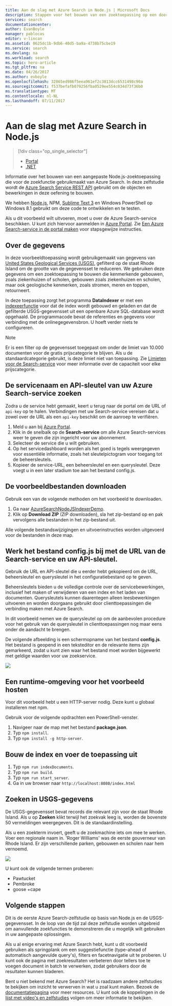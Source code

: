 ```yaml
---
title: Aan de slag met Azure Search in Node.js | Microsoft Docs
description: Stappen voor het bouwen van een zoektoepassing op een door Azure gehoste service voor zoeken in de cloud, waarbij gebruik wordt gemaakt van de programmeertaal Node.js.
services: search
documentationcenter: 
author: EvanBoyle
manager: pablocas
editor: v-lincan
ms.assetid: 0625dc1b-9db6-40d5-ba9a-4738b75cbe19
ms.service: search
ms.devlang: na
ms.workload: search
ms.topic: hero-article
ms.tgt_pltfrm: na
ms.date: 04/26/2017
ms.author: evboyle
ms.openlocfilehash: 32865ed986f5eea961ef2c3813dcc6531498c90a
ms.sourcegitcommit: f537befafb079256fba0529ee554c034d73f36b0
ms.translationtype: MT
ms.contentlocale: nl-NL
ms.lasthandoff: 07/11/2017
---
```

# <a name="get-started-with-azure-search-in-nodejs"></a>Aan de slag met Azure Search in Node.js
> [!div class="op_single_selector"]
> * [Portal](search-get-started-portal.md)
> * [.NET](search-howto-dotnet-sdk.md)
> 
> 

Informatie over het bouwen van een aangepaste Node.js-zoektoepassing die voor de zoekfunctie gebruikmaakt van Azure Search. In deze zelfstudie wordt de [Azure Search Service REST API](https://msdn.microsoft.com/library/dn798935.aspx) gebruikt om de objecten en bewerkingen in deze oefening te bouwen.

We hebben [Node.js](https://Nodejs.org), NPM, [Sublime Text 3](http://www.sublimetext.com/3) en Windows PowerShell op Windows 8.1 gebruikt om deze code te ontwikkelen en te testen.

Als u dit voorbeeld wilt uitvoeren, moet u over de Azure Search-service beschikken. U kunt zich hiervoor aanmelden in [Azure Portal](https://portal.azure.com). Zie [Een Azure Search-service in de portal maken](search-create-service-portal.md) voor stapsgewijze instructies.

## <a name="about-the-data"></a>Over de gegevens
In deze voorbeeldtoepassing wordt gebruikgemaakt van gegevens van [United States Geological Services (USGS)](http://geonames.usgs.gov/domestic/download_data.htm), gefilterd op de staat Rhode Island om de grootte van de gegevensset te reduceren. We gebruiken deze gegevens om een zoektoepassing te bouwen die kenmerkende gebouwen, zoals ziekenhuizen of scholen, gebouwen zoals ziekenhuizen en scholen, maar ook geologische kenmerken, zoals stromen, meren en toppen, retourneert.

In deze toepassing zorgt het programma **DataIndexer** er met een [indexeerfunctie](https://msdn.microsoft.com/library/azure/dn798918.aspx) voor dat de index wordt gebouwd en geladen en dat de gefilterde USGS-gegevensset uit een openbare Azure SQL-database wordt opgehaald. De programmacode bevat de referenties en gegevens voor verbinding met de onlinegegevensbron. U hoeft verder niets te configureren.

> [!NOTE]
> Er is een filter op de gegevensset toegepast om onder de limiet van 10.000 documenten voor de gratis prijscategorie te blijven. Als u de standaardcategorie gebruikt, is deze limiet niet van toepassing. Zie [Limieten voor de Search-service](search-limits-quotas-capacity.md) voor meer informatie over de capaciteit voor elke prijscategorie.
> 
> 

<a id="sub-2"></a>

## <a name="find-the-service-name-and-api-key-of-your-azure-search-service"></a>De servicenaam en API-sleutel van uw Azure Search-service zoeken
Zodra u de service hebt gemaakt, keert u terug naar de portal om de URL of `api-key` op te halen. Verbindingen met uw Search-service vereisen dat u zowel over de URL als een `api-key` beschikt om de aanroep te verifiëren.

1. Meld u aan bij [Azure Portal](https://portal.azure.com).
2. Klik in de snelbalk op de **Search-service** om alle Azure Search-services weer te geven die zijn ingericht voor uw abonnement.
3. Selecteer de service die u wilt gebruiken.
4. Op het servicedashboard worden als het goed is tegels weergegeven voor essentiële informatie, zoals het sleutelpictogram voor toegang tot de beheersleutels.
5. Kopieer de service-URL, een beheersleutel en een querysleutel. Deze voegt u in een later stadium toe aan het bestand config.js.

## <a name="download-the-sample-files"></a>De voorbeeldbestanden downloaden
Gebruik een van de volgende methoden om het voorbeeld te downloaden.

1. Ga naar [AzureSearchNodeJSIndexerDemo](https://github.com/AzureSearch/AzureSearchNodejsIndexerDemo).
2. Klik op **Download ZIP** (ZIP downloaden), sla het zip-bestand op en pak vervolgens alle bestanden in het zip-bestand uit.

Alle volgende bestandswijzigingen en uitvoerinstructies worden uitgevoerd voor de bestanden in deze map.

## <a name="update-the-configjs-with-your-search-service-url-and-api-key"></a>Werk het bestand config.js bij met de URL van de Search-service en uw API-sleutel.
Gebruik de URL en API-sleutel die u eerder hebt gekopieerd om de URL, beheersleutel en querysleutel in het configuratiebestand op te geven.

Beheersleutels bieden u de volledige controle over de servicebewerkingen, inclusief het maken of verwijderen van een index en het laden van documenten. Querysleutels kunnen daarentegen alleen leesbewerkingen uitvoeren en worden doorgaans gebruikt door clienttoepassingen die verbinding maken met Azure Search.

In dit voorbeeld nemen we de querysleutel op om de aanbevolen procedure voor het gebruik van de querysleutel in clienttoepassingen nog maar eens onder de aandacht te brengen.

De volgende afbeelding is een schermopname van het bestand **config.js**. Het bestand is geopend in een teksteditor en de relevante items zijn gemarkeerd, zodat u kunt zien waar het bestand moet worden bijgewerkt met geldige waarden voor uw zoekservice.

![][5]

## <a name="host-a-runtime-environment-for-the-sample"></a>Een runtime-omgeving voor het voorbeeld hosten
Voor dit voorbeeld hebt u een HTTP-server nodig. Deze kunt u globaal installeren met npm.

Gebruik voor de volgende opdrachten een PowerShell-venster.

1. Navigeer naar de map met het bestand **package.json**.
2. Typ `npm install`.
3. Typ `npm install -g http-server`.

## <a name="build-the-index-and-run-the-application"></a>Bouw de index en voer de toepassing uit
1. Typ `npm run indexDocuments`.
2. Typ `npm run build`.
3. Typ `npm run start_server`.
4. Ga in uw browser naar `http://localhost:8080/index.html`

## <a name="search-on-usgs-data"></a>Zoeken in USGS-gegevens
De USGS-gegevensset bevat records die relevant zijn voor de staat Rhode Island. Als u op **Zoeken** klikt terwijl het zoekvak leeg is, worden de bovenste 50 vermeldingen weergegeven. Dit is de standaardinstelling.

Als u een zoekterm invoert, geeft u de zoekmachine iets om mee te werken. Voer een regionale naam in. 'Roger Williams' was de eerste gouverneur van Rhode Island. Er zijn verschillende parken, gebouwen en scholen naar hem vernoemd.

![][9]

U kunt ook de volgende termen proberen:

* Pawtucket
* Pembroke
* goose +cape

## <a name="next-steps"></a>Volgende stappen
Dit is de eerste Azure Search-zelfstudie op basis van Node.js en de USGS-gegevensset. In de loop van de tijd zal deze zelfstudie worden uitgebreid om aanvullende zoekfuncties te demonstreren die u mogelijk wilt gebruiken in uw aangepaste oplossingen.

Als u al enige ervaring met Azure Search hebt, kunt u dit voorbeeld gebruiken als springplank om een suggestiefunctie (type-ahead of automatisch aangevulde query's), filters en facetnavigatie uit te proberen. U kunt ook de pagina met zoekresultaten verbeteren door tellers toe te voegen document in batch te verwerken, zodat gebruikers door de resultaten kunnen bladeren.

Bent u niet bekend met Azure Search? Het is raadzaam andere zelfstudies te bekijken om inzicht te verwerven in wat u zoal kunt maken. Bezoek de [documentatiepagina](https://azure.microsoft.com/documentation/services/search/) voor meer resources. U kunt ook de koppelingen in de [lijst met video's en zelfstudies](search-video-demo-tutorial-list.md) volgen om meer informatie te bekijken.

<!--Image references-->
[1]: ./media/search-get-started-Nodejs/create-search-portal-1.PNG
[2]: ./media/search-get-started-Nodejs/create-search-portal-2.PNG
[3]: ./media/search-get-started-Nodejs/create-search-portal-3.PNG
[5]: ./media/search-get-started-Nodejs/AzSearch-Nodejs-configjs.png
[9]: ./media/search-get-started-Nodejs/rogerwilliamsschool.png
